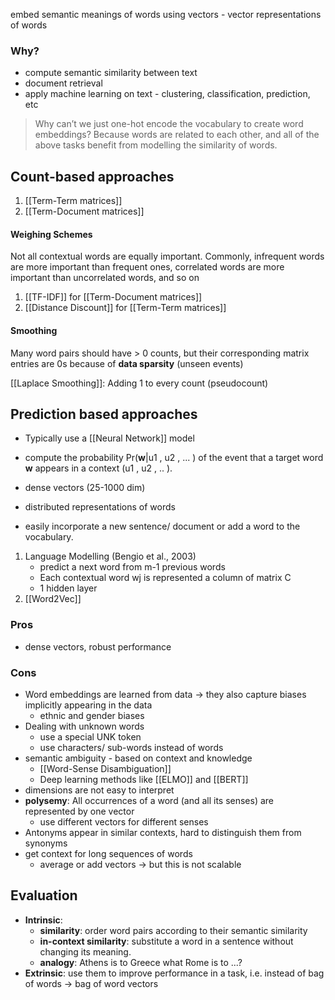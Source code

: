 
embed semantic meanings of words using vectors - vector representations of words
### Why?
- compute semantic similarity between text
- document retrieval
- apply machine learning on text  - clustering, classification, prediction, etc

> Why can’t we just one-hot encode the vocabulary to create word embeddings?
> Because words are related to each other, and all of the above tasks benefit from modelling the similarity of words.  
## Count-based approaches

1. [[Term-Term matrices]]
2. [[Term-Document matrices]]

#### Weighing Schemes
Not all contextual words are equally important. Commonly, infrequent words are more important than frequent ones, correlated words are more important than uncorrelated words, and so on

1. [[TF-IDF]] for [[Term-Document matrices]]
2. [[Distance Discount]] for [[Term-Term matrices]]

#### Smoothing
Many word pairs should have > 0 counts, but their corresponding matrix entries are 0s because of **data sparsity** (unseen events)

[[Laplace Smoothing]]: Adding 1 to every count (pseudocount)
## Prediction based approaches
- Typically use a [[Neural Network]] model
- compute the probability Pr(**w**|u1 , u2 , ... ) of the event that a target word **w** appears in a context (u1 , u2 , .. ).

- dense vectors (25-1000 dim)
- distributed representations of words
- easily incorporate a new sentence/ document or add a word to the vocabulary.

1.  Language Modelling (Bengio et al., 2003)
	-  predict a next word from m-1 previous words
	-  Each contextual word wj is represented a column of matrix C
	-  1 hidden layer
2.  [[Word2Vec]] 

### Pros
- dense vectors, robust performance

### Cons
- Word embeddings are learned from data → they also capture biases implicitly appearing in the data
	- ethnic and gender biases
- Dealing with unknown words
	- use a special UNK token
	- use characters/ sub-words instead of words
- semantic ambiguity - based on context and knowledge
	- [[Word-Sense Disambiguation]]
	- Deep learning methods like [[ELMO]] and [[BERT]]
- dimensions are not easy to interpret
- **polysemy**: All occurrences of a word (and all its senses) are represented by one vector
	- use different vectors for different senses
- Antonyms appear in similar contexts, hard to distinguish them from synonyms
- get context for long sequences of words
	- average or add vectors → but this is not scalable 


## Evaluation
- **Intrinsic**: 
	- **similarity**: order word pairs according to their semantic similarity 
	- **in-context similarity**: substitute a word in a sentence without changing its meaning.
	- **analogy**: Athens is to Greece what Rome is to ...?
- **Extrinsic**: use them to improve performance in a task, i.e. instead of bag of words → bag of word vectors 